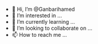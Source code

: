 - 👋 Hi, I’m @Ganbarihamed
- 👀 I’m interested in ...
- 🌱 I’m currently learning ...
- 💞️ I’m looking to collaborate on ...
- 📫 How to reach me ...

<!---
Ganbarihamed/Ganbarihamed is a ✨ special ✨ repository because its `README.md` (this file) appears on your GitHub profile.
You can click the Preview link to take a look at your changes.
--->
